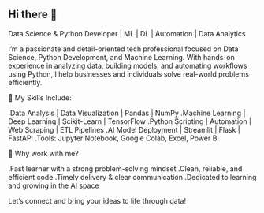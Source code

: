 ## Hi there 👋

Data Science & Python Developer | ML | DL | Automation | Data Analytics

I’m a passionate and detail-oriented tech professional focused on Data Science, Python Development, and Machine Learning. With hands-on experience in analyzing data, building models, and automating workflows using Python, I help businesses and individuals solve real-world problems efficiently.

🔧 My Skills Include:

.Data Analysis | Data Visualization | Pandas | NumPy
.Machine Learning | Deep Learning | Scikit-Learn | TensorFlow
.Python Scripting | Automation | Web Scraping | ETL Pipelines
.AI Model Deployment | Streamlit | Flask | FastAPI
.Tools: Jupyter Notebook, Google Colab, Excel, Power BI

🌟 Why work with me?

.Fast learner with a strong problem-solving mindset
.Clean, reliable, and efficient code
.Timely delivery & clear communication
.Dedicated to learning and growing in the AI space

Let’s connect and bring your ideas to life through data!
